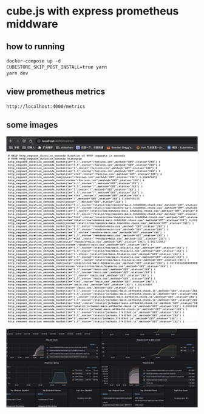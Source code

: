 # cube.js with express prometheus middware


## how to running


```code
docker-compose up -d
CUBESTORE_SKIP_POST_INSTALL=true yarn
yarn dev
```



## view prometheus metrics

```code
http://localhost:4000/metrics
```


## some images

![images](./images/QQ20210716-223540@2x.png)


![images](./images/QQ20210716-224137@2x.png)